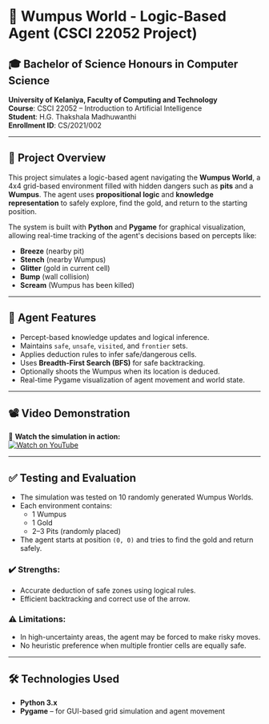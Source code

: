 # 🧠 Wumpus World - Logic-Based Agent (CSCI 22052 Project)

## 🎓 Bachelor of Science Honours in Computer Science  
**University of Kelaniya, Faculty of Computing and Technology**  
**Course**: CSCI 22052 – Introduction to Artificial Intelligence  
**Student**: H.G. Thakshala Madhuwanthi  
**Enrollment ID**: CS/2021/002  

---

## 📌 Project Overview

This project simulates a logic-based agent navigating the **Wumpus World**, a 4x4 grid-based environment filled with hidden dangers such as **pits** and a **Wumpus**. The agent uses **propositional logic** and **knowledge representation** to safely explore, find the gold, and return to the starting position.

The system is built with **Python** and **Pygame** for graphical visualization, allowing real-time tracking of the agent's decisions based on percepts like:

- **Breeze** (nearby pit)
- **Stench** (nearby Wumpus)
- **Glitter** (gold in current cell)
- **Bump** (wall collision)
- **Scream** (Wumpus has been killed)

---

## 🧠 Agent Features

- Percept-based knowledge updates and logical inference.
- Maintains `safe`, `unsafe`, `visited`, and `frontier` sets.
- Applies deduction rules to infer safe/dangerous cells.
- Uses **Breadth-First Search (BFS)** for safe backtracking.
- Optionally shoots the Wumpus when its location is deduced.
- Real-time Pygame visualization of agent movement and world state.

---

## 📽️ Video Demonstration

🎥 **Watch the simulation in action:**  
[![Watch on YouTube](https://img.shields.io/badge/YouTube-Video-red?logo=youtube)](https://youtu.be/lsDk-XHUqK0?si=QU2JEUCgU5y8on-S)

---

## ✅ Testing and Evaluation

- The simulation was tested on 10 randomly generated Wumpus Worlds.
- Each environment contains:
  - 1 Wumpus
  - 1 Gold
  - 2–3 Pits (randomly placed)
- The agent starts at position `(0, 0)` and tries to find the gold and return safely.

### ✔️ Strengths:
- Accurate deduction of safe zones using logical rules.
- Efficient backtracking and correct use of the arrow.

### ⚠️ Limitations:
- In high-uncertainty areas, the agent may be forced to make risky moves.
- No heuristic preference when multiple frontier cells are equally safe.

---

## 🛠️ Technologies Used

- **Python 3.x**
- **Pygame** – for GUI-based grid simulation and agent movement

